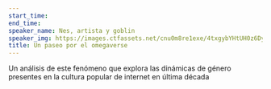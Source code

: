 ```yaml
---
start_time: 
end_time: 
speaker_name: Nes, artista y goblin
speaker_img: https://images.ctfassets.net/cnu0m8re1exe/4txgybYHtUH0z6Dy9IIFGH/e9f4612ef512ae7ad8a580a39557e4d2/Glass_Frog.jpg?fm=jpg&fl=progressive&w=660&h=433&fit=fill
title: Un paseo por el omegaverse​​​​‌
---
```


Un análisis de este fenómeno que explora las dinámicas de género presentes en la cultura popular de internet en última década